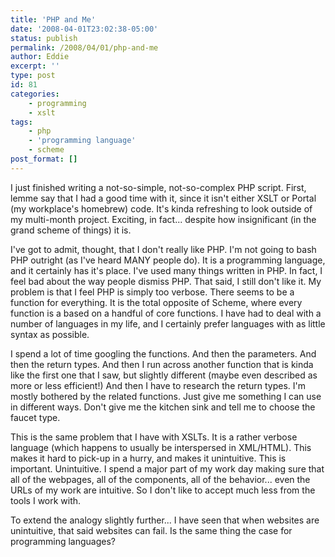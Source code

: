 ```yaml
---
title: 'PHP and Me'
date: '2008-04-01T23:02:38-05:00'
status: publish
permalink: /2008/04/01/php-and-me
author: Eddie
excerpt: ''
type: post
id: 81
categories:
    - programming
    - xslt
tags:
    - php
    - 'programming language'
    - scheme
post_format: []
---
```

I just finished writing a not-so-simple, not-so-complex PHP script. First, lemme say that I had a good time with it, since it isn't either XSLT or Portal (my workplace's homebrew) code. It's kinda refreshing to look outside of my multi-month project. Exciting, in fact... despite how insignificant (in the grand scheme of things) it is.

I've got to admit, thought, that I don't really like PHP. I'm not going to bash PHP outright (as I've heard MANY people do). It is a programming language, and it certainly has it's place. I've used many things written in PHP.  In fact, I feel bad about the way people dismiss PHP. That said, I still don't like it.  My problem is that I feel PHP is simply too verbose. There seems to be a function for everything. It is the total opposite of Scheme, where every function is a based on a handful of core functions. I have had to deal with a number of languages in my life, and I certainly prefer languages with as little syntax as possible.

I spend a lot of time googling the functions. And then the parameters. And then the return types. And then I run across another function that is kinda like the first one that I saw, but slightly different (maybe even described as more or less efficient!) And then I have to research the return types.  I'm mostly bothered by the related functions. Just give me something I can use in different ways. Don't give me the kitchen sink and tell me to choose the faucet type.

This is the same problem that I have with XSLTs. It is a rather verbose language (which happens to usually be interspersed in XML/HTML). This makes it hard to pick-up in a hurry, and makes it unintuitive. This is important. Unintuitive. I spend a major part of my work day making sure that all of the webpages, all of the components, all of the behavior... even the URLs of my work are intuitive. So I don't like to accept much less from the tools I work with.

To extend the analogy slightly further... I have seen that when websites are unintuitive, that said websites can fail. Is the same thing the case for programming languages?